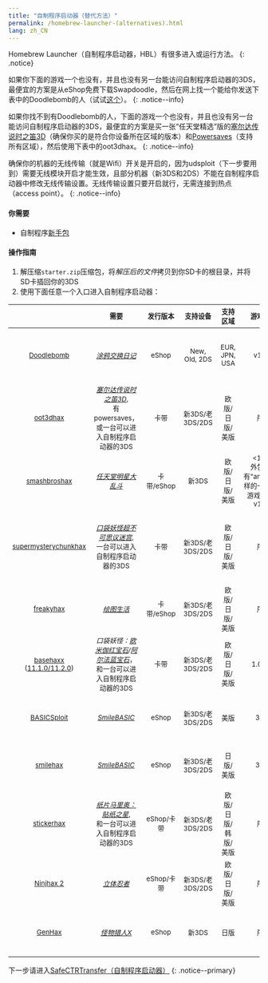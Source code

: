 ```yaml
---
title: "自制程序启动器（替代方法）"
permalink: /homebrew-launcher-(alternatives).html
lang: zh_CN
---
```


Homebrew Launcher（自制程序启动器，HBL）有很多进入或运行方法。
{: .notice}

如果你下面的游戏一个也没有，并且也没有另一台能访问自制程序启动器的3DS，最便宜的方案是从eShop免费下载Swapdoodle，然后在网上找一个能给你发送下表中的Doodlebomb的人（试试[这个](https://www.reddit.com/r/3dshacks/comments/64yydp/)）。
{: .notice--info}

如果你找不到有Doodlebomb的人，下面的游戏一个也没有，并且也没有另一台能访问自制程序启动器的3DS，最便宜的方案是买一张“任天堂精选”版的[塞尔达传说时之笛3D](https://amzn.to/2fkaKdp)（确保你买的是符合你设备所在区域的版本）和[Powersaves](https://amzn.to/2fb3VY7)（支持所有区域），然后使用下表中的oot3dhax。
{: .notice--info}

确保你的机器的无线传输（就是Wifi）开关是开启的，因为udsploit（下一步要用到）需要无线模块开启才能生效，且部分机器（新3DS和2DS）不能在自制程序启动器中修改无线传输设置。无线传输设置只要开启就行，无需连接到热点（access point）。
{: .notice--info}

#### 你需要

+ 自制程序[新手包](http://smealum.github.io/ninjhax2/starter.zip)

#### 操作指南

1. 解压缩`starter.zip`压缩包，将*解压后的文件*拷贝到你SD卡的根目录，并将SD卡插回你的3DS
2. 使用下面任意一个入口进入自制程序启动器：

| <sub> | <sub>需要 | <sub>发行版本 | <sub>支持设备 | <sub>支持区域 | <sub>游戏版本 | <sub>系统版本 |
|:-:|:-:|:-:|:-:|:-:|:-:|:-:|
| <sub>[Doodlebomb](https://mrnbayoh.github.io/doodlebomb/) | <sub>[*涂鸦交换日记*](http://www.nintendo.com/games/detail/u7CIHWz89ErxhWClm06yJqz3LYcMrhfs) | <sub>eShop | <sub>New, Old, 2DS | <sub>EUR, JPN, USA | <sub>v1.1.1 | <sub>9.0.0-X及以上，包括11.4.0-X |
| <sub>[oot3dhax](https://github.com/yellows8/oot3dhax) | <sub>[*塞尔达传说时之笛3D*](https://amzn.to/2fkaKdp), <br> 有powersaves，或一台可以进入自制程序启动器的3DS | <sub>卡带 | <sub>新3DS/老3DS/2DS | <sub>欧版/日版/美版 | <sub>所有 | <sub>9.0.0-X及以上，11.2.0-X及以下|
| <sub>[smashbroshax](https://gbatemp.net/threads/397194/) | <sub>[*任天堂明星大乱斗*](https://amzn.to/2ftGA72) | <sub>卡带/eShop | <sub>新3DS  | <sub>欧版/日版/美版 | <sub><1.1.3, <br> 外包装带有"amiibo"字样的卡带预装游戏版本是v1.1.4 | <sub>9.0.0-X及以上，11.2.0-X及以下 |
| <sub>[supermysterychunkhax](https://smd.salthax.org/) | <sub>[*口袋妖怪超不可思议迷宫*](https://amzn.to/2ebxZ75), <br> 一台可以进入自制程序启动器的3DS | <sub>卡带 | <sub>新3DS/老3DS/2DS | <sub>欧版/日版/美版 | <sub>所有 | <sub>9.9.0-X(美版/日版) / 10.2.0-X(欧版)以上，11.0.0-X以下 |
| <sub>[freakyhax](http://plutooo.github.io/freakyhax/) | <sub>[*绘图生活*](https://amzn.to/2f6eHO7) | <sub>卡带/eShop | <sub>新3DS/老3DS/2DS | <sub>欧版/日版/美版 | <sub>所有 | <sub>9.0.0-X及以上，11.1.0-X及以下 |
| <sub>[basehaxx](http://mrnbayoh.github.io/basehaxx/) ([11.1.0/11.2.0](https://twitter.com/mrnbayoh/status/792842843438088194)) | <sub>*口袋妖怪：[欧米伽红宝石](https://amzn.to/2eRILNQ)/[阿尔法蓝宝石](https://amzn.to/2ebGrmN)*，<br>和一台可以进入自制程序启动器的3DS | <sub>卡带 | <sub>新3DS/老3DS/2DS | <sub>欧版/日版/美版 | <sub>1.0, 1.4 | <sub>9.0.0-X及以上，11.2.0-X及以下 |
| <sub>[BASICSploit](https://mrnbayoh.github.io/basicsploit/) | <sub>[*SmileBASIC*](https://www.nintendo.com/games/detail/eYURHNjVdfyrnA3OJGfmlMYIrJUzgOcv) | <sub>eShop | <sub>新3DS/老3DS/2DS | <sub>美版 | <sub>3.2.1 | <sub>9.0.0-X及以上，11.0.0-X及以下 |
| <sub>[smilehax](https://plutooo.github.io/smilehax/) | <sub>[*SmileBASIC*](https://www.nintendo.com/games/detail/eYURHNjVdfyrnA3OJGfmlMYIrJUzgOcv) | <sub>eShop | <sub>新3DS/老3DS/2DS | <sub>日版/美版 | <sub>3.3.1 | <sub>9.0.0-X及以上，11.0.0-X及以下 |
| <sub>[stickerhax](https://github.com/yellows8/stickerhax) | <sub>[*纸片马里奥：贴纸之星*](https://amzn.to/2f6aDx8), <br>和一台可以进入自制程序启动器的3DS | <sub>eShop/卡带 | <sub>新3DS/老3DS/2DS | <sub>欧版/日版/韩版/美版 | <sub>所有 | <sub>9.0.0-X及以上，11.2.0-X及以下 |
| <sub>[Ninjhax 2](http://smealum.github.io/ninjhax2/) | <sub>[*立体忍者*](https://amzn.to/2eRI1by) | <sub>eShop/卡带 | <sub>新3DS/老3DS/2DS | <sub>欧版/日版/美版 | <sub>所有 | <sub>9.0.0-X及以上，11.2.0-X及以下 |
| <sub>[GenHax](https://github.com/svanheulen/genhax_proxy_installer) | <sub>[*怪物猎人X*](http://amzn.to/2gsk6Tk) | <sub>eShop | <sub>新3DS | <sub>日版 | <sub>所有 | <sub>9.9.0-X及以上，11.2.0-X及以下 |

下一步请进入[SafeCTRTransfer（自制程序启动器）](safectrtransfer-(homebrew-launcher))
{: .notice--primary}
